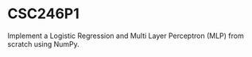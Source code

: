 # CSC246P1
Implement a Logistic Regression and Multi Layer Perceptron (MLP) from scratch using NumPy. 
